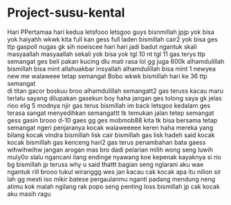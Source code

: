# Project-susu-kental
Hari PPertamaa
hari kedua letsfooo
letsgoo guys
bisnmillah jpjp
yok bisa yok
haiyahh wkwk
kita full kan gess
full laden
bismillah cair2
yok bisa ges
ttp gaspoll
nugas gk sih
noeiscee
hari hari jadi badut
ngantuk skali
masyaallah
masyaallah sekali
yok bisa yok
tgl 10 nt 
tgl 11 gas terys
ttp semangat ges 
beli pakan kucing dlu 
mati rasa lol
gg juga 600k
alhamdulillah
bismillah bisa mint
allahuakbar
insyallah
alhamdulillah bisa mint 1
newyea new me
walaweee
tetap semangat
Bobo wkwk
bismillah
hari ke 36 ttp semangat  
di titan
gacor boskuu
broo alhamdulillah
semangatt2
gas teruss
kacau maru
terlalu sayang dilupakan
gasekun boy haha
jangan ges tolong saya
gk jelas rioo
elig 5 modnya njir
gas terus bismillah
im back letsgoo
kedalam ges
terasa sangat menyedihkan
semangattt
tk temukan jalan
tetep semangat gess
gasin brooo
d-10 gaes
gg ges
mobmob88
kita tk bisa bersama
tetap semangat
ngeri penjaranya kocak
walaweeeee
keren haha
mereka yang bilang
kocak vindra
bismillah lisk cair
bismillah gas lisk
hadeh said kocak kocak
bismillah 
gas kenceng
hari2 gas terus
penambahan bata
gaess
wihwihwihw
jangan arogan mas bro
dadi pelarian
milih wong seng luwih muly0o
slalu ngancani ilang endinge
nyawang koe kepenak
kayaknya si rio bg 
bismillah jp teruss
why u said thattt
bagian seng nglarani aku wae
ngantuk rill
brooo
tukul wiranggg
wes jan kacau
cak kocak
apa itu nilion sir
lah gg
mesti iso mikir batese pergaulanmu
nganti padang mendung neng atimu
kok malah ngilang
rak popo seng penting loss
bismillah jp
cak kocak
aku masih ragu
